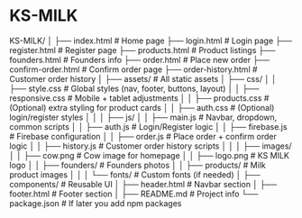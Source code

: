 # KS-MILK

KS-MILK/
│
├── index.html              # Home page
├── login.html              # Login page
├── register.html           # Register page
├── products.html           # Product listings
├── founders.html           # Founders info
├── order.html              # Place new order
├── confirm-order.html      # Confirm order page
├── order-history.html      # Customer order history
│
├── assets/                 # All static assets
│   ├── css/
│   │   ├── style.css       # Global styles (nav, footer, buttons, layout)
│   │   ├── responsive.css  # Mobile + tablet adjustments
│   │   ├── products.css    # (Optional) extra styling for product cards
│   │   ├── auth.css        # (Optional) login/register styles
│   │
│   ├── js/
│   │   ├── main.js         # Navbar, dropdown, common scripts
│   │   ├── auth.js         # Login/Register logic
│   │   ├── firebase.js     # Firebase configuration
│   │   ├── order.js        # Place order + confirm order logic
│   │   ├── history.js      # Customer order history scripts
│   │
│   ├── images/
│   │   ├── cow.png         # Cow image for homepage
│   │   ├── logo.png        # KS MILK logo
│   │   ├── founders/       # Founders photos
│   │   ├── products/       # Milk product images
│   │
│   └── fonts/              # Custom fonts (if needed)
│
├── components/             # Reusable UI
│   ├── header.html         # Navbar section
│   ├── footer.html         # Footer section
│
├── README.md               # Project info
└── package.json            # If later you add npm packages
